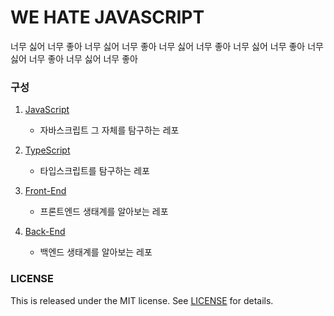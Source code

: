 # WE HATE JAVASCRIPT

너무 싫어 너무 좋아 너무 싫어 너무 좋아 너무 싫어 너무 좋아 너무 싫어 너무 좋아 너무 싫어 너무 좋아 너무 싫어 너무 좋아

### 구성

1. [JavaScript](JavaScript/README.md)

   - 자바스크립트 그 자체를 탐구하는 레포

2. [TypeScript](TypeScript/README.md)

   - 타입스크립트를 탐구하는 레포

3. [Front-End](Front-End/README.md)

   - 프론트엔드 생태계를 알아보는 레포

4. [Back-End](Back-End/README.md)
   - 백엔드 생태계를 알아보는 레포

### LICENSE

This is released under the MIT license. See [LICENSE](LICENSE) for details.

